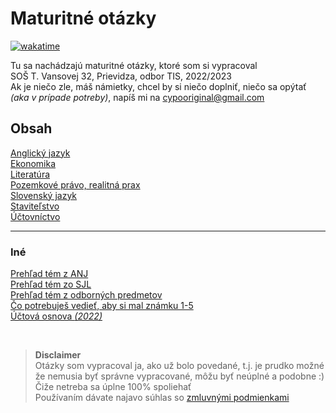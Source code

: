 # Maturitné otázky

[![wakatime](https://wakatime.com/badge/user/4c514061-8f41-4da2-97ea-f2b4906774a3/project/5418a29a-6016-4dca-9e7b-22745f9edf7a.svg)](https://wakatime.com/badge/user/4c514061-8f41-4da2-97ea-f2b4906774a3/project/5418a29a-6016-4dca-9e7b-22745f9edf7a)

Tu sa nachádzajú maturitné otázky, ktoré som si vypracoval  
SOŠ T. Vansovej 32, Prievidza, odbor TIS, 2022/2023  
Ak je niečo zle, máš námietky, chcel by si niečo doplniť, niečo sa opýtať *(aka v prípade potreby)*, napíš mi na [cypooriginal@gmail.com](mailto:cypooriginal@gmail.com)


## Obsah
[Anglický jazyk](AnglickýJazyk.md)  
[Ekonomika](Ekonomika.md)  
[Literatúra](Literatúra.md)  
[Pozemkové právo, realitná prax](PozemkovéPrávoRealitnáPrax.md)  
[Slovenský jazyk](SlovenskýJazyk.md)  
[Staviteľstvo](Staviteľstvo.md)  
[Účtovníctvo](Účtovníctvo.md)  

---
### Iné
[Prehľad tém z ANJ](PrehľadTémANJ.pdf)  
[Prehľad tém zo SJL](PrehľadTémSJL.pdf)  
[Prehľad tém z odborných predmetov](PrehľadTémTČOZ.pdf)  
[Čo potrebuješ vedieť, aby si mal známku 1-5](klasifikacia.md)  
[Účtová osnova *(2022)*](uctovaosnova.pdf)  

&nbsp;  
> **Disclaimer**  
Otázky som vypracoval ja, ako už bolo povedané, t.j. je prudko možné že nemusia byť správne vypracované, môžu byť neúplné a podobne :) Čiže netreba sa úplne 100% spoliehať  
Používaním dávate najavo súhlas so [zmluvnými podmienkami](zmluvnepodmienky.md)
